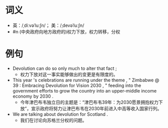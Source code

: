 # 词义
- 英：/ˌdiːvəˈluːʃn/； 美：/ˌdevəˈluːʃn/
- #n (中央政府向地方政府的)权力下放，权力转移，分权
# 例句
- Devolution can do so only much to alter that fact ;
	- 权力下放对这一事实能够做出的变更是有限度的。
- This year 's celebrations are running under the theme , " Zimbabwe @ 39 : Embracing Devolution for Vision 2030 , " feeding into the government efforts to grow the country into an upper-middle income economy by 2030 .
	- 今年津巴布韦独立日的主题是：“津巴布韦39年：为2030愿景拥抱权力下放”，宣示政府将努力让津巴布韦在2030年前进入中高等收入国家行列。
- We are talking about devolution for Scotland .
	- 我们在讨论向苏格兰分权的问题。

